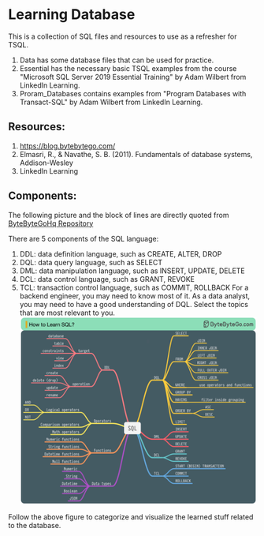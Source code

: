 # Learning Database
This is a collection of SQL files and resources to use as a refresher for TSQL.
1. Data has some database files that can be used for practice.
2. Essential has the necessary basic TSQL examples from the course "Microsoft SQL Server 2019 Essential Training" by Adam Wilbert from LinkedIn Learning.
3. Proram_Databases contains examples from "Program Databases with Transact-SQL" by Adam Wilbert from LinkedIn Learning.

## Resources:
1. https://blog.bytebytego.com/
2. Elmasri, R., & Navathe, S. B. (2011). Fundamentals of database systems, Addison-Wesley
3. LinkedIn Learning

## Components:
The following picture and the block of lines are directly quoted from [ByteByteGoHq Repository](https://github.com/ByteByteGoHq/system-design-101)

There are 5 components of the SQL language:
1. DDL: data definition language, such as CREATE, ALTER, DROP
2. DQL: data query language, such as SELECT
3. DML: data manipulation language, such as INSERT, UPDATE, DELETE
4. DCL: data control language, such as GRANT, REVOKE
5. TCL: transaction control language, such as COMMIT, ROLLBACK
For a backend engineer, you may need to know most of it. As a data analyst, you may need to have a good understanding of DQL. Select the topics that are most relevant to you.
![how-to-learn-sql](./Img/how-to-learn-sql.jpg)

Follow the above figure to categorize and visualize the learned stuff related to the database.
